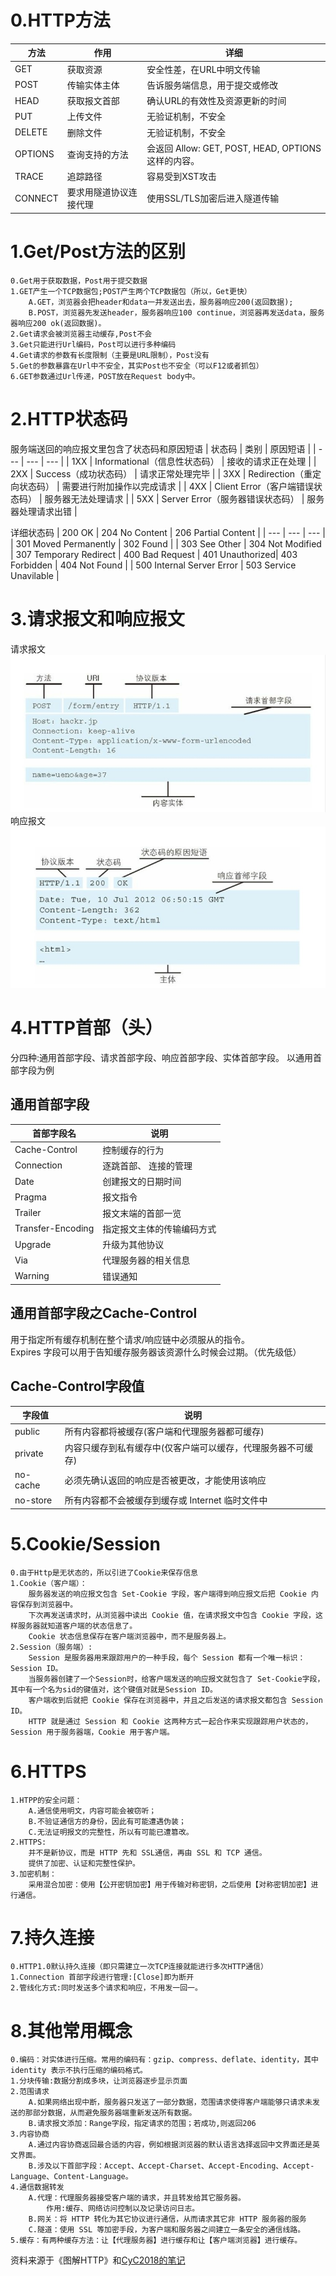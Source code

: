 # 0.HTTP方法
| 方法 | 作用 | 详细 |
| --- | --- | --- |
| GET |获取资源| 安全性差，在URL中明文传输 |
| POST |传输实体主体| 告诉服务端信息，用于提交或修改|
| HEAD |获取报文首部|确认URL的有效性及资源更新的时间|
| PUT |上传文件|无验证机制，不安全|
| DELETE | 删除文件 |无验证机制，不安全|
| OPTIONS | 查询支持的方法 |会返回 Allow: GET, POST, HEAD, OPTIONS 这样的内容。|
| TRACE | 追踪路径 | 容易受到XST攻击|
| CONNECT| 要求用隧道协议连接代理 |使用SSL/TLS加密后进入隧道传输|
# 1.Get/Post方法的区别
    0.Get用于获取数据，Post用于提交数据
    1.GET产生一个TCP数据包;POST产生两个TCP数据包（所以，Get更快）
        A.GET，浏览器会把header和data一并发送出去，服务器响应200(返回数据);
        B.POST，浏览器先发送header，服务器响应100 continue，浏览器再发送data，服务器响应200 ok(返回数据)。
    2.Get请求会被浏览器主动缓存,Post不会
    3.Get只能进行Url编码，Post可以进行多种编码
    4.Get请求的参数有长度限制（主要是URL限制），Post没有
    5.Get的参数暴露在Url中不安全，其实Post也不安全（可以F12或者抓包）
    6.GET参数通过Url传递，POST放在Request body中。
# 2.HTTP状态码
服务端送回的响应报文里包含了状态码和原因短语
| 状态码 | 类别 | 原因短语 |
| --- | --- | --- |
| 1XX | Informational（信息性状态码） | 接收的请求正在处理 |
| 2XX | Success（成功状态码） | 请求正常处理完毕 |
| 3XX | Redirection（重定向状态码） | 需要进行附加操作以完成请求 |
| 4XX | Client Error（客户端错误状态码） | 服务器无法处理请求 |
| 5XX | Server Error（服务器错误状态码） | 服务器处理请求出错 |

详细状态码
| 200 OK | 204 No Content | 206 Partial Content |
| --- | --- | --- |
| 301 Moved Permanently | 302 Found |
| 303 See Other | 304 Not Modified | 307 Temporary Redirect
| 400 Bad Request | 401 Unauthorized| 403 Forbidden | 404 Not Found |
| 500 Internal Server Error | 503 Service Unavilable |
# 3.请求报文和响应报文
请求报文   
![请求报文](https://github.com/ValentineF/CampusRecruitment/blob/master/Picture/%E8%AF%B7%E6%B1%82%E6%8A%A5%E6%96%87.jpg?raw=true)   
响应报文   
![响应报文](https://github.com/ValentineF/CampusRecruitment/blob/master/Picture/%E5%93%8D%E5%BA%94%E6%8A%A5%E6%96%87.jpg?raw=true)
# 4.HTTP首部（头）
分四种:通用首部字段、请求首部字段、响应首部字段、实体首部字段。
以通用首部字段为例
## 通用首部字段
| 首部字段名 | 说明 |
| -- | -- |
| Cache-Control | 控制缓存的行为 |
| Connection | 逐跳首部、 连接的管理 |
| Date | 创建报文的日期时间 |
| Pragma | 报文指令 |
| Trailer | 报文末端的首部一览 |
| Transfer-Encoding | 指定报文主体的传输编码方式 |
| Upgrade | 升级为其他协议 |
| Via | 代理服务器的相关信息 |
| Warning | 错误通知 |
## 通用首部字段之Cache-Control
用于指定所有缓存机制在整个请求/响应链中必须服从的指令。   
Expires 字段可以用于告知缓存服务器该资源什么时候会过期。（优先级低）
## Cache-Control字段值
| 字段值 | 说明 |
| --- | --- |
| public | 所有内容都将被缓存(客户端和代理服务器都可缓存) |
| private |	内容只缓存到私有缓存中(仅客户端可以缓存，代理服务器不可缓存) |
| no-cache | 必须先确认返回的响应是否被更改，才能使用该响应 |
| no-store	| 所有内容都不会被缓存到缓存或 Internet 临时文件中 |

# 5.Cookie/Session
    0.由于Http是无状态的，所以引进了Cookie来保存信息
    1.Cookie（客户端）：
        服务器发送的响应报文包含 Set-Cookie 字段，客户端得到响应报文后把 Cookie 内容保存到浏览器中。
        下次再发送请求时，从浏览器中读出 Cookie 值，在请求报文中包含 Cookie 字段，这样服务器就知道客户端的状态信息了。
        Cookie 状态信息保存在客户端浏览器中，而不是服务器上。
    2.Session（服务端）:
        Session 是服务器用来跟踪用户的一种手段，每个 Session 都有一个唯一标识：Session ID。
        当服务器创建了一个Session时，给客户端发送的响应报文就包含了 Set-Cookie字段，其中有一个名为sid的键值对，这个键值对就是Session ID。
        客户端收到后就把 Cookie 保存在浏览器中，并且之后发送的请求报文都包含 Session ID。
        HTTP 就是通过 Session 和 Cookie 这两种方式一起合作来实现跟踪用户状态的，Session 用于服务器端，Cookie 用于客户端。
# 6.HTTPS
    1.HTPP的安全问题：
        A.通信使用明文，内容可能会被窃听；
        B.不验证通信方的身份，因此有可能遭遇伪装；
        C.无法证明报文的完整性，所以有可能已遭篡改。
    2.HTTPS: 
        并不是新协议，而是 HTTP 先和 SSL通信，再由 SSL 和 TCP 通信。
        提供了加密、认证和完整性保护。
    3.加密机制：
        采用混合加密：使用【公开密钥加密】用于传输对称密钥，之后使用【对称密钥加密】进行通信。
# 7.持久连接
    0.HTTP1.0默认持久连接（即只需建立一次TCP连接就能进行多次HTTP通信）
    1.Connection 首部字段进行管理:[Close]即为断开
    2.管线化方式:同时发送多个请求和响应，不用发一回一。
# 8.其他常用概念
    0.编码：对实体进行压缩。常用的编码有：gzip、compress、deflate、identity，其中 identity 表示不执行压缩的编码格式。
    1.分块传输:数据分割成多块，让浏览器逐步显示页面
    2.范围请求
        A.如果网络出现中断，服务器只发送了一部分数据，范围请求使得客户端能够只请求未发送的那部分数据，从而避免服务器端重新发送所有数据。
        B.请求报文添加：Range字段，指定请求的范围；若成功,则返回206
    3.内容协商
        A.通过内容协商返回最合适的内容，例如根据浏览器的默认语言选择返回中文界面还是英文界面。
        B.涉及以下首部字段：Accept、Accept-Charset、Accept-Encoding、Accept-Language、Content-Language。
    4.通信数据转发
        A.代理：代理服务器接受客户端的请求，并且转发给其它服务器。
            作用:缓存、网络访问控制以及记录访问日志。 
        B.网关：将 HTTP 转化为其它协议进行通信，从而请求其它非 HTTP 服务器的服务
        C.隧道：使用 SSL 等加密手段，为客户端和服务器之间建立一条安全的通信线路。
    5.缓存：有两种缓存方法：让【代理服务器】进行缓存和让【客户端浏览器】进行缓存。
资料来源于《图解HTTP》和[CyC2018的笔记](https://github.com/CyC2018/Interview-Notebook/blob/master/notes/HTTP.md#%E5%85%B7%E4%BD%93%E5%BA%94%E7%94%A8)
